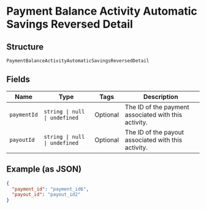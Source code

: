 <!-- Optimized: 2025-10-06 -->
<!-- RPM: 1.6.2.1.1.6.2.1_payment-balance-activity-automatic-savings-reversed-detail_20251006 -->
<!-- Session: E2E RPM DNA Application -->
<!-- AOM: RND (Reggie & Dro) -->
<!-- COI: TECHNOLOGY -->
<!-- RPM: HIGH -->
<!-- ACTION: BUILD -->


# Payment Balance Activity Automatic Savings Reversed Detail

## Structure

`PaymentBalanceActivityAutomaticSavingsReversedDetail`

## Fields

| Name | Type | Tags | Description |
|  --- | --- | --- | --- |
| `paymentId` | `string \| null \| undefined` | Optional | The ID of the payment associated with this activity. |
| `payoutId` | `string \| null \| undefined` | Optional | The ID of the payout associated with this activity. |

## Example (as JSON)

```json
{
  "payment_id": "payment_id6",
  "payout_id": "payout_id2"
}
```
